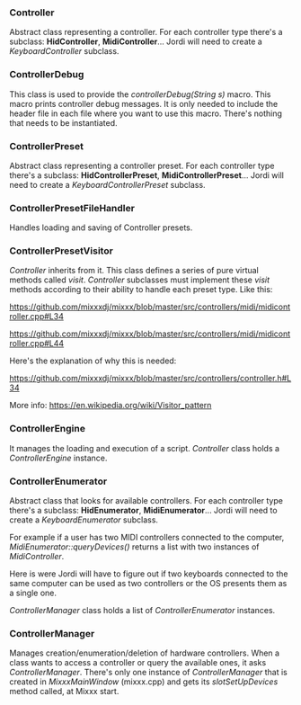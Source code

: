 ### Controller

Abstract class representing a controller. For each controller type
there's a subclass: **HidController**, **MidiController**... Jordi will
need to create a *KeyboardController* subclass.

### ControllerDebug

This class is used to provide the *controllerDebug(String s)* macro.
This macro prints controller debug messages. It is only needed to
include the header file in each file where you want to use this macro.
There's nothing that needs to be instantiated.

### ControllerPreset

Abstract class representing a controller preset. For each controller
type there's a subclass: **HidControllerPreset**,
**MidiControllerPreset**... Jordi will need to create a
*KeyboardControllerPreset* subclass.

### ControllerPresetFileHandler

Handles loading and saving of Controller presets.

### ControllerPresetVisitor

*Controller* inherits from it. This class defines a series of pure
virtual methods called *visit*. *Controller* subclasses must implement
these *visit* methods according to their ability to handle each preset
type. Like this:

<https://github.com/mixxxdj/mixxx/blob/master/src/controllers/midi/midicontroller.cpp#L34>

<https://github.com/mixxxdj/mixxx/blob/master/src/controllers/midi/midicontroller.cpp#L44>

Here's the explanation of why this is needed:

<https://github.com/mixxxdj/mixxx/blob/master/src/controllers/controller.h#L34>

More info: <https://en.wikipedia.org/wiki/Visitor_pattern>

### ControllerEngine

It manages the loading and execution of a script. *Controller* class
holds a *ControllerEngine* instance.

### ControllerEnumerator

Abstract class that looks for available controllers. For each controller
type there's a subclass: **HidEnumerator**, **MidiEnumerator**... Jordi
will need to create a *KeyboardEnumerator* subclass.

For example if a user has two MIDI controllers connected to the
computer, *MidiEnumerator::queryDevices()* returns a list with two
instances of *MidiController*.

Here is were Jordi will have to figure out if two keyboards connected to
the same computer can be used as two controllers or the OS presents them
as a single one.

*ControllerManager* class holds a list of *ControllerEnumerator*
instances.

### ControllerManager

Manages creation/enumeration/deletion of hardware controllers. When a
class wants to access a controller or query the available ones, it asks
*ControllerManager*. There's only one instance of *ControllerManager*
that is created in *MixxxMainWindow* (mixxx.cpp) and gets its
*slotSetUpDevices* method called, at Mixxx start.

